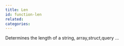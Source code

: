 ```yaml
---
title: Len
id: function-len
related:
categories:
---
```


Determines the length of a string, array,struct,query ...
